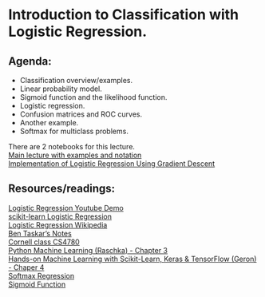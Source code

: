 # Introduction to Classification with Logistic Regression.

## Agenda:
- Classification overview/examples. 
- Linear probability model. 
- Sigmoid function and the likelihood function.  
- Logistic regression.  
- Confusion matrices and ROC curves.  
- Another example.  
- Softmax for multiclass problems.  

There are 2 notebooks for this lecture.  
[Main lecture with examples and notation](https://github.com/appliedecon/data602-lectures/blob/main/logistic-regression/logistic-regression.ipynb)
<br>[Implementation of Logistic Regression Using Gradient Descent](https://github.com/appliedecon/data602-lectures/blob/main/logistic-regression/gradient-descent-logistic-regression.ipynb)

## Resources/readings:
[Logistic Regression Youtube Demo](https://www.youtube.com/watch?v=71iXeuKFcQM)
<br>[scikit-learn Logistic Regression](https://scikit-learn.org/stable/modules/linear_model.html#logistic-regression)
<br>[Logistic Regression Wikipedia](https://en.wikipedia.org/wiki/Logistic_regression)
<br>[Ben Taskar’s Notes](https://web.archive.org/web/20151026065954/http://learning.cis.upenn.edu/cis520_fall2009/index.php?n=Lectures.Logistic)
<br>[Cornell class CS4780](https://www.youtube.com/watch?v=GnkDzIOxfzI&list=PLl8OlHZGYOQ7bkVbuRthEsaLr7bONzbXS&index=12)
<br>[Python Machine Learning (Raschka) - Chapter 3](https://github.com/rasbt/python-machine-learning-book-3rd-edition/blob/master/ch03/ch03.ipynb)
<br>[Hands-on Machine Learning with Scikit-Learn, Keras & TensorFlow (Geron) - Chaper 4](https://github.com/ageron/handson-ml2/blob/master/04_training_linear_models.ipynb)
<br>[Softmax Regression](http://rasbt.github.io/mlxtend/user_guide/classifier/SoftmaxRegression/)
<br>[Sigmoid Function](https://deepai.org/machine-learning-glossary-and-terms/sigmoid-function)
